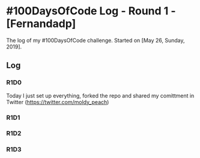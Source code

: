 # #100DaysOfCode Log - Round 1 - [Fernandadp]

The log of my #100DaysOfCode challenge. Started on [May 26, Sunday, 2019].

## Log

### R1D0 
Today I just set up everything, forked the repo and shared my comittment in Twitter (https://twitter.com/moldy_peach)

### R1D1
### R1D2
### R1D3

